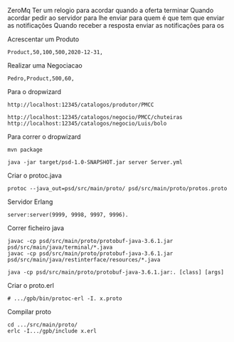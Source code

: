 ZeroMq
	Ter um relogio para acordar quando a oferta terminar
	Quando acordar pedir ao servidor para lhe enviar para quem é que tem que enviar as notificações
	Quando receber a resposta enviar as notificações para os 

Acrescentar um Produto

	Product,50,100,500,2020-12-31,

Realizar uma Negociacao
	
	Pedro,Product,500,60,

Para o dropwizard
	
	http://localhost:12345/catalogos/produtor/PMCC

	http://localhost:12345/catalogos/negocio/PMCC/chuteiras
	http://localhost:12345/catalogos/negocio/Luis/bolo

	
	
Para correr o dropwizard
	
	mvn package

	java -jar target/psd-1.0-SNAPSHOT.jar server Server.yml

Criar o protoc.java
	
	protoc --java_out=psd/src/main/proto/ psd/src/main/proto/protos.proto

Servidor Erlang

	server:server(9999, 9998, 9997, 9996).

Correr ficheiro java

	javac -cp psd/src/main/proto/protobuf-java-3.6.1.jar psd/src/main/java/terminal/*.java
	javac -cp psd/src/main/proto/protobuf-java-3.6.1.jar psd/src/main/java/restinterface/resources/*.java

	java -cp psd/src/main/proto/protobuf-java-3.6.1.jar:. [class] [args]

Criar o proto.erl
	
	# .../gpb/bin/protoc-erl -I. x.proto

Compilar proto  
	
	cd .../src/main/proto/
	erlc -I.../gpb/include x.erl